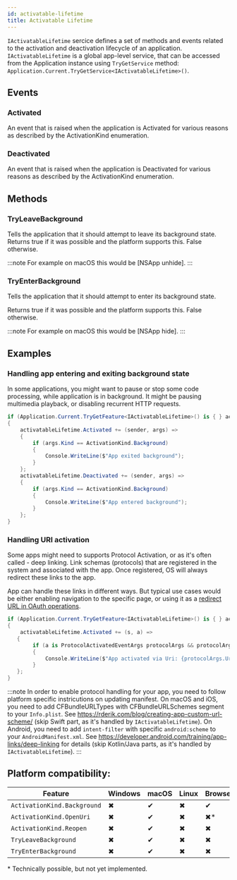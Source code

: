 ```yaml
---
id: activatable-lifetime
title: Activatable Lifetime
---
```


`IActivatableLifetime` sercice defines a set of methods and events related to the activation and deactivation lifecycle of an application. `IActivatableLifetime` is a global app-level service, that can be accessed from the Application instance using `TryGetService` method: `Application.Current.TryGetService<IActivatableLifetime>()`.

## Events

### Activated

An event that is raised when the application is Activated for various reasons as described by the ActivationKind enumeration.

### Deactivated

An event that is raised when the application is Deactivated for various reasons as described by the ActivationKind enumeration.

## Methods 

### TryLeaveBackground

Tells the application that it should attempt to leave its background state.
Returns true if it was possible and the platform supports this. False otherwise.

:::note
For example on macOS this would be [NSApp unhide].
:::

### TryEnterBackground

Tells the application that it should attempt to enter its background state.

Returns true if it was possible and the platform supports this. False otherwise.

:::note
For example on macOS this would be [NSApp hide].
:::

## Examples

### Handling app entering and exiting background state

In some applications, you might want to pause or stop some code processing, while application is in background.
It might be pausing multimedia playback, or disabling recurrent HTTP requests.

```csharp
if (Application.Current.TryGetFeature<IActivatableLifetime>() is { } activatableLifetime)
{
    activatableLifetime.Activated += (sender, args) =>
    {
        if (args.Kind == ActivationKind.Background)
        {
            Console.WriteLine($"App exited background");
        }
    };
    activatableLifetime.Deactivated += (sender, args) =>
    {
        if (args.Kind == ActivationKind.Background)
        {
            Console.WriteLine($"App entered background");
        }
    };
}
```

### Handling URI activation

Some apps might need to supports Protocol Activation, or as it's often called - deep linking. Link schemas (protocols) that are registered in the system and associated with the app. Once registered, OS will always redirect these links to the app.

App can handle these links in different ways. But typical use cases would be either enabling navigation to the specific page, or using it as a [redirect URL in OAuth operations](https://www.oauth.com/oauth2-servers/oauth-native-apps/redirect-urls-for-native-apps/).

```csharp
if (Application.Current.TryGetFeature<IActivatableLifetime>() is { } activatableLifetime)
{
    activatableLifetime.Activated += (s, a) =>
   {
        if (a is ProtocolActivatedEventArgs protocolArgs && protocolArgs.Kind == ActivationKind.OpenUri)
        {
            Console.WriteLine($"App activated via Uri: {protocolArgs.Uri}");
        }
   };
}
```

:::note
In order to enable protocol handling for your app, you need to follow platform specific instricutions on updating manifest.
On macOS and iOS, you need to add CFBundleURLTypes with CFBundleURLSchemes segment to your `Info.plist`. See https://rderik.com/blog/creating-app-custom-url-scheme/ (skip Swift part, as it's handled by `IActivatableLifetime`).
On Android, you need to add `intent-filter` with specific `android:scheme` to your `AndroidManifest.xml`. See https://developer.android.com/training/app-links/deep-linking for details (skip Kotlin/Java parts, as it's handled by `IActivatableLifetime`).
:::

## Platform compatibility:

| Feature        |  Windows | macOS | Linux | Browser | Android |  iOS |
|---------------|-------|-------|-------|-------|-------|-------|
| `ActivationKind.Background` | ✖ | ✔ | ✖ | ✔ | ✔ | ✔ |
| `ActivationKind.OpenUri` | ✖ | ✔ | ✖ | ✖* | ✔ | ✔ |
| `ActivationKind.Reopen` | ✖ | ✔ | ✖ | ✖ | ✖ | ✖ |
| `TryLeaveBackground`  | ✖ | ✔ | ✖ | ✖ | ✖ | ✖ |
| `TryEnterBackground` | ✖ | ✔ | ✖ | ✖ | ✔ | ✖ |

\* Technically possible, but not yet implemented.
